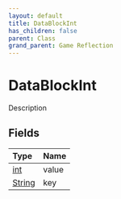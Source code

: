 ```yaml
---
layout: default
title: DataBlockInt
has_children: false
parent: Class
grand_parent: Game Reflection
---
```

# DataBlockInt
Description 

## Fields
| Type | Name |
|:-------------|:--------------|
| [int](/game-reflection/enums/int.md) | value |
| [String](/game-reflection/components/string.md) | key |
